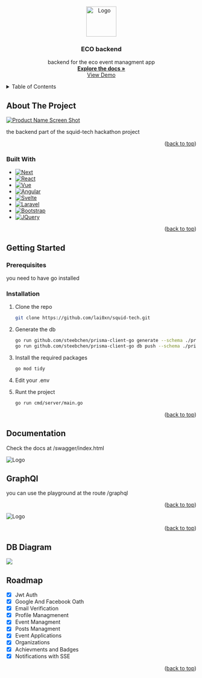 <!-- Improved compatibility of back to top link: See: https://github.com/othneildrew/Best-README-Template/pull/73 -->
<a id="readme-top"></a>
<!--
*** Thanks for checking out the Best-README-Template. If you have a suggestion
*** that would make this better, please fork the repo and create a pull request
*** or simply open an issue with the tag "enhancement".
*** Don't forget to give the project a star!
*** Thanks again! Now go create something AMAZING! :D
-->



<!-- PROJECT SHIELDS -->




<!-- PROJECT LOGO -->
<br />
<div align="center">
  <a>
    <img src="https://svgshare.com/i/187k.svg"alt="Logo" width="80" height="80">
  </a>

<h3 align="center">ECO backend</h3>

  <p align="center">
    backend for the eco event managment app
    <br />
    <a href="http://echobackend.laindev.me/swagger/index.html"><strong>Explore the docs »</strong></a>
    <br />
    <a href="http://echobackend.laindev.me">View Demo</a>
  </p>
</div>



<!-- TABLE OF CONTENTS -->
<details>
  <summary>Table of Contents</summary>
  <ol>
    <li>
      <a href="#about-the-project">About The Project</a>
      <ul>
        <li><a href="#built-with">Built With</a></li>
      </ul>
    </li>
    <li>
      <a href="#getting-started">Getting Started</a>
      <ul>
        <li><a href="#prerequisites">Prerequisites</a></li>
        <li><a href="#installation">Installation</a></li>
      </ul>
    </li>
    <li><a href="#docs">Documentation</a></li>
    <li><a href="#graphql">Graphql</a></li>
    <li><a href="#db">DB Diagram</a></li>
    <li><a href="#roadmap">Roadmap</a></li>
  </ol>
</details>



<!-- ABOUT THE PROJECT -->
## About The Project

[![Product Name Screen Shot][product-screenshot]](http://echobackend.laindev.me/swagger/index.html)

the backend part of the squid-tech hackathon project

<p align="right">(<a href="#readme-top">back to top</a>)</p>



### Built With

* [![Next][Golang]][Golang-url]
* [![React][Echo]][Echo-url]
* [![Vue][Prisma]][Prisma-url]
* [![Angular][GraphQl]][GraphQl-url]
* [![Svelte][Redis]][Redis-url]
* [![Laravel][Docker]][Docker-url]
* [![Bootstrap][Nginx]][Nginx-url]
* [![JQuery][MongoDB]][MongoDB-url]

<p align="right">(<a href="#readme-top">back to top</a>)</p>



<!-- GETTING STARTED -->
## Getting Started

### Prerequisites
you need to have go installed

### Installation

1. Clone the repo 

    ```sh
   git clone https://github.com/lai0xn/squid-tech.git
   ```
2. Generate the db

    ```sh
   go run github.com/steebchen/prisma-client-go generate --schema ./prisma
   go run github.com/steebchen/prisma-client-go db push --schema ./prisma
   ```
3. Install the required packages

   ```sh
   go mod tidy
   ```
5. Edit your .env
6. Runt the project
   ```sh
   go run cmd/server/main.go
   ```

<p align="right">(<a href="#readme-top">back to top</a>)</p>

## Documentation
Check the docs at /swagger/index.html

<div id="docs">
    <img src="https://i.imgur.com/akLv58e.png"alt="Logo" >
</div>

<!-- USAGE EXAMPLES -->
## GraphQl
you can use the playground at the route /graphql

<p align="right">(<a href="#readme-top">back to top</a>)</p>

<div id="graphql">
    <img src="https://i.imgur.com/BCaZA8H.png"alt="Logo">
  </div>

<p align="right">(<a href="#readme-top">back to top</a>)</p>

## DB Diagram

<div id="db">
    <img src="https://i.imgur.com/VJbswBg.jpeg">
</div>


<!-- ROADMAP -->
## Roadmap

- [x] Jwt Auth
- [x] Google And Facebook Oath
- [x] Email Verification
- [x] Profile Managmenent
- [x] Event Managment
- [x] Posts Managment
- [x] Event Applications
- [x] Organizations
- [x] Achievments and Badges
- [x] Notifications with SSE

<p align="right">(<a href="#readme-top">back to top</a>)</p>













<!-- MARKDOWN LINKS & IMAGES -->
<!-- https://www.markdownguide.org/basic-syntax/#reference-style-links -->
[product-screenshot]: https://i.imgur.com/Bd51sZB.png
[Golang]:https://img.shields.io/badge/go-%2300ADD8.svg?style=for-the-badge&logo=go&logoColor=white
[Golang-url]: https://go.dev/
[Echo]: https://img.shields.io/badge/echo-35495E?style=for-the-badge&logo=gin&logoColor=white
[Echo-url]:https://echo.labstack.com
[Prisma]: https://img.shields.io/badge/Prisma-3982CE?style=for-the-badge&logo=Prisma&logoColor=white
[Prisma-url]: https://prisma.io
[GraphQl]: https://img.shields.io/badge/-GraphQL-E10098?style=for-the-badge&logo=graphql&logoColor=white
[GraphQl-url]: https://graphql.org/
[Redis]: https://img.shields.io/badge/redis-%23DD0031.svg?style=for-the-badge&logo=redis&logoColor=white
[Redis-url]: https://redis.io/
[Docker]: https://img.shields.io/badge/docker-%230db7ed.svg?style=for-the-badge&logo=docker&logoColor=white
[Docker-url]: https://docker.com
[Nginx]: https://img.shields.io/badge/nginx-%23009639.svg?style=for-the-badge&logo=nginx&logoColor=white
[Nginx-url]: https://nginx.org/ 
[MongoDB]: https://img.shields.io/badge/MongoDB-%234ea94b.svg?style=for-the-badge&logo=mongodb&logoColor=white
[MongoDB-url]: https://mongodb.com/

